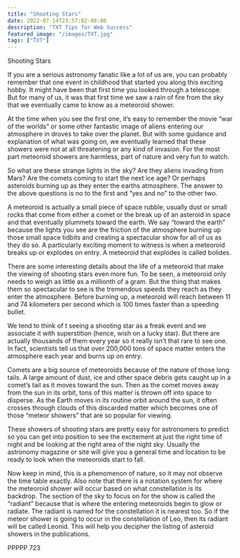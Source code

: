 ```yaml
---
title: "Shooting Stars"
date: 2022-07-14T23:57:02-08:00
description: "TXT Tips for Web Success"
featured_image: "/images/TXT.jpg"
tags: ["TXT"]
---
```


Shooting Stars

If you are a serious astronomy fanatic like a lot of us are, you can probably remember that one event in childhood that started you along this exciting hobby.  It might have been that first time you looked through a telescope.  But for many of us, it was that first time we saw a rain of fire from the sky that we eventually came to know as a meteoroid shower.

At the time when you see the first one, it’s easy to remember the movie “war of the worlds” or some other fantastic image of aliens entering our atmosphere in droves to take over the planet.  But with some guidance and explanation of what was going on, we eventually learned that these showers were not at all threatening or any kind of invasion.  For the most part meteoroid showers are harmless, part of nature and very fun to watch.

So what are these strange lights in the sky?  Are they aliens invading from Mars?  Are the comets coming to start the next ice age?  Or perhaps asteroids burning up as they enter the earths atmosphere.  The answer to the above questions is no to the first and “yes and no” to the other two.

A meteoroid is actually a small piece of space rubble, usually dust or small rocks that come from either a comet or the break up of an asteroid in space and that eventually plummets toward the earth.  We say “toward the earth” because the lights you see are the friction of the atmosphere burning up those small space tidbits and creating a spectacular show for all of us as they do so.  A particularly exciting moment to witness is when a meteoroid breaks up or explodes on entry.  A meteoroid that explodes is called bolides.

There are some interesting details about the life of a meteoroid that make the viewing of shooting stars even more fun.  To be seen, a meteoroid only needs to weigh as little as a millionth of a gram.  But the thing that makes them so spectacular to see is the tremendous speeds they reach as they enter the atmosphere.  Before burning up, a meteoroid will reach between 11 and 74 kilometers per second which is 100 times faster than a speeding bullet.   

We tend to think of t seeing a shooting star as a freak event and we associate it with superstition (hence, wish on a lucky star).  But there are actually thousands of them every year so it really isn’t that rare to see one.  In fact, scientists tell us that over 200,000 tons of space matter enters the atmosphere each year and burns up on entry.  

Comets are a big source of meteoroids because of the nature of those long tails.  A large amount of dust, ice and other space debris gets caught up in a comet’s tail as it moves toward the sun.  Then as the comet moves away from the sun in its orbit, tons of this matter is thrown off into space to disperse.  As the Earth moves in its routine orbit around the sun, it often crosses through clouds of this discarded matter which becomes one of those “meteor showers” that are so popular for viewing.  

These showers of shooting stars are pretty easy for astronomers to predict so you can get into position to see the excitement at just the right time of night and be looking at the right area of the night sky.  Usually the astronomy magazine or site will give you a general time and location to be ready to look when the meteoroids start to fall.  

Now keep in mind, this is a phenomenon of nature, so it may not observe the time table exactly.  Also note that there is a notation system for where the meteoroid shower will occur based on what constellation is its backdrop.  The section of the sky to focus on for the show is called the “radiant” because that is where the entering meteoroids begin to glow or radiate.  The radiant is named for the constellation it is nearest too.  So if the meteor shower is going to occur in the constellation of Leo, then its radiant will be called Leonid.  This will help you decipher the listing of asteroid showers in the publications.

PPPPP 723

